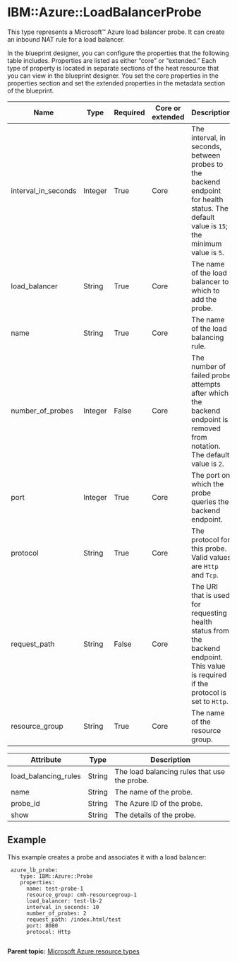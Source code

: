 # IBM::Azure::LoadBalancerProbe

This type represents a Microsoft™ Azure load balancer probe. It can create an inbound NAT rule for a load balancer.

In the blueprint designer, you can configure the properties that the following table includes. Properties are listed as either “core” or “extended.” Each type of property is located in separate sections of the heat resource that you can view in the blueprint designer. You set the core properties in the properties section and set the extended properties in the metadata section of the blueprint.

|Name|Type|Required|Core or extended|Description|
|----|----|--------|----------------|-----------|
|interval\_in\_seconds|Integer|True|Core|The interval, in seconds, between probes to the backend endpoint for health status. The default value is `15`; the minimum value is `5`.|
|load\_balancer|String|True|Core|The name of the load balancer to which to add the probe.|
|name|String|True|Core|The name of the load balancing rule.|
|number\_of\_probes|Integer|False|Core|The number of failed probe attempts after which the backend endpoint is removed from notation. The default value is `2`.|
|port|Integer|True|Core|The port on which the probe queries the backend endpoint.|
|protocol|String|True|Core|The protocol for this probe. Valid values are `Http` and `Tcp`.|
|request\_path|String|False|Core|The URI that is used for requesting health status from the backend endpoint. This value is required if the protocol is set to `Http`.|
|resource\_group|String|True|Core|The name of the resource group.|

|Attribute|Type|Description|
|---------|----|-----------|
|load\_balancing\_rules|String|The load balancing rules that use the probe.|
|name|String|The name of the probe.|
|probe\_id|String|The Azure ID of the probe.|
|show|String|The details of the probe.|

## Example

This example creates a probe and associates it with a load balancer:

```
 azure_lb_probe:
    type: IBM::Azure::Probe
    properties:
      name: test-probe-1
      resource_group: cmh-resourcegroup-1
      load_balancer: test-lb-2
      interval_in_seconds: 10
      number_of_probes: 2
      request_path: /index.html/test
      port: 8080
      protocol: Http
        
```

**Parent topic:** [Microsoft Azure resource types](../../com.edt.heat.reference.doc/topics/ref_heat_types_azure_ov.md)

